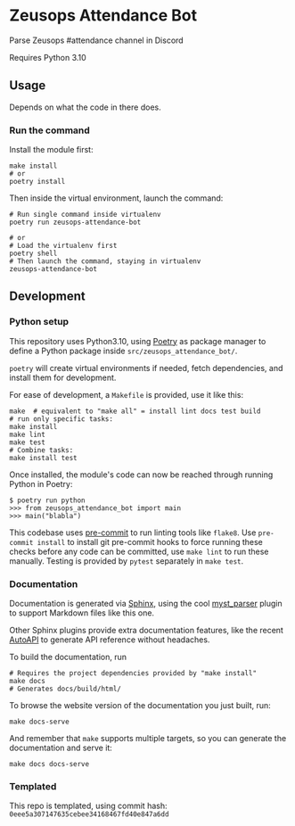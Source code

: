 # Zeusops Attendance Bot

Parse Zeusops #attendance channel in Discord

Requires Python 3.10


## Usage

Depends on what the code in there does.

### Run the command

Install the module first:

    make install
    # or
	poetry install

Then inside the virtual environment, launch the command:

    # Run single command inside virtualenv
    poetry run zeusops-attendance-bot

    # or
    # Load the virtualenv first
    poetry shell
    # Then launch the command, staying in virtualenv
    zeusops-attendance-bot

## Development

### Python setup

This repository uses Python3.10, using
[Poetry](https://python-poetry.org) as package manager to define a
Python package inside `src/zeusops_attendance_bot/`.

`poetry` will create virtual environments if needed, fetch
dependencies, and install them for development.


For ease of development, a `Makefile` is provided, use it like this:

	make  # equivalent to "make all" = install lint docs test build
	# run only specific tasks:
	make install
	make lint
	make test
	# Combine tasks:
	make install test

Once installed, the module's code can now be reached through running
Python in Poetry:

	$ poetry run python
	>>> from zeusops_attendance_bot import main
	>>> main("blabla")


This codebase uses [pre-commit](https://pre-commit.com) to run linting
tools like `flake8`. Use `pre-commit install` to install git
pre-commit hooks to force running these checks before any code can be
committed, use `make lint` to run these manually. Testing is provided
by `pytest` separately in `make test`.

### Documentation

Documentation is generated via [Sphinx](https://www.sphinx-doc.org/en/master/),
using the cool [myst_parser](https://myst-parser.readthedocs.io/en/latest/)
plugin to support Markdown files like this one.

Other Sphinx plugins provide extra documentation features, like the recent
[AutoAPI](https://sphinx-autoapi.readthedocs.io/en/latest/index.html) to
generate API reference without headaches.

To build the documentation, run

    # Requires the project dependencies provided by "make install"
    make docs
	# Generates docs/build/html/

To browse the website version of the documentation you just built, run:

    make docs-serve

And remember that `make` supports multiple targets, so you can generate the
documentation and serve it:

    make docs docs-serve


### Templated

This repo is templated, using commit hash: `0eee5a307147635cebee34168467fd40e847a6dd`
